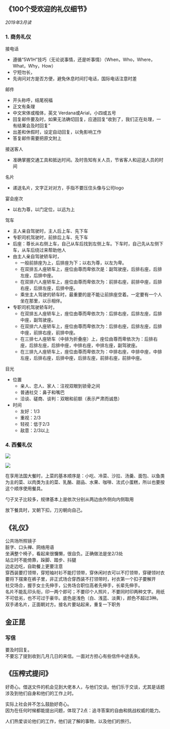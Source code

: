 
## 《100个受欢迎的礼仪细节》
*2019年3月读*  

### 1. 商务礼仪
接电话
- 遵循“5W1H”技巧（无论说事情，还是听事情）（When，Who，Where，What，Why，How）  
- 宁短勿长，
- 先询问对方是否方便，避免休息时间打电话，国际电话注意时差


邮件
- 开头称呼，结尾祝福
- 正文有条理
- 中文宋体或楷体，英文 Verdana或Arial，小四或五号
- 回复邮件要及时，如果无法确切回复，应道回复“收到了，我们正在处理，一有结果会及时回复”
- 出差和休假时，设定自动回复，以免影响工作
- 答复邮件需要把原文附上


接送客人
- 准确掌握交通工具和抵达时间。及时告知有关人员，节省客人和迎送人员的时间

名片
- 递送名片，文字正对对方，手指不要压住头像与公司logo

宴会座次
- 以右为尊，以门定位，以远为上

驾车
- 主人亲自驾驶时，主人后上车、先下车
- 专职司机驾驶时，前排后上车、先下车
- 后座：尊长从右侧上车，自己从车后找到左侧上车。下车时，自己先从左侧下车，从车后绕过来帮助他人
- 由主人亲自驾驶轿车时，
    - 一般前排座为上，后排座为下；以右为尊，以左为卑。
    - 在双排五人座轿车上，座位由尊而卑依次是：副驾驶座，后排右座，后排左座，后排中座。
    -  在双排六人座轿车上，座位由尊而卑依次为：前排右座，前排中座，后排右座，后排左座，后排中座。
    - 乘坐主人驾驶的轿车时，最重要的是不能让前排座空着。一定要有一个人坐在那里，以示相伴。
- 专职司机驾驶轿车时，
    - 在双排五人座轿车上，座位由尊而卑依次为：后排右座，后排左座，后排中座，副驾驶座。
    - 在双排六人座轿车上，座位由尊而卑依次为：后排右座，后排左座，后排中座，前排右座，前排中座。
    - 在三排七人座轿车（中排为折叠座）上，座位由尊而卑依次为：后排右座，后排左座，后排中座，中排右座，中排左座，副驾驶座。
    - 在三排九人座轿车上，座位由尊而卑依次为：中排右座，中排中座，中排左座，后排右座，后排中座，后排左座，前排右座，前排中座。


目光
- 位置
    - 亲人、恋人、家人：注视双眼到锁骨之间
    - 普通社交：鼻子和嘴巴
    - 洽谈、磋商、谈判：双眼和前额（表示严肃而诚恳）
- 时间
    - 友好：1/3
    - 重视：2/3
    - 轻视：低于2/3
    - 敌意：2/3以上



### 4. 西餐礼仪
![](https://timgsa.baidu.com/timg?image&quality=80&size=b9999_10000&sec=1553704275894&di=f3272df85b55b3a522ddcccfbbf7442a&imgtype=0&src=http%3A%2F%2Fimg.mp.itc.cn%2Fupload%2F20160408%2Fa2207bea2b3a480792c66c0a254e6471_th.jpg)  

![](https://ss0.bdstatic.com/70cFvHSh_Q1YnxGkpoWK1HF6hhy/it/u=3146211409,3361062777&fm=26&gp=0.jpg)  

在享用法国大餐时，上菜的基本顺序是：小吃、冷菜、沙拉、汤羹、面包、以鱼类为主的菜、以肉类为主的菜、乳酪、甜品、水果、咖啡、法式小蛋糕，所以也要按这个顺序使用餐具。  

勺子叉子比较多，规律基本上是依次分别从两边由外侧向内侧取用

放下餐具时，叉朝下扣，刀刃朝向自己。  



## 《礼仪》
公共场所照镜子  
脏字、口头禅、网络用语  
坐满整个椅子，看起来很慵懒，很自负。正确做法是坐2/3处  
站立时不能倚靠，跺脚、踏步、抖腿  
边走边吃，自助餐上更要注意  
穿西装要打领带，穿短袖衬衫不能打领带，穿休闲衬衣可以不打领带，穿硬领衬衣要将下摆束在裤子里，非正式场合穿西装不打领带时，衬衣第一个扣子要解开  
社交场合，握手女士先伸手，公务场合职位高者先伸手，长辈先伸手。  
名片不能乱印头衔，印一两个即可；不要印个人照片，不要同时印两种文字。用纸不可低劣，也不可过于豪华。底色是浅色（白、浅蓝、淡黄），颜色不超过3种。双手递名片，正面朝对方。接名片要站起来，重复一下职务  

## 金正昆

### 写信
要及时回复。  
不要忘了提到收到几月几日的来信。一面对方担心有些信件中途丢失。


## 《压榨式提问》
好奇心。借送文件的机会见到大佬本人，与他们交谈。他们乐于交谈，尤其是话题涉及到他们自身和他们的工作上时。  

实际上社会并不怎么鼓励好奇心。  
因为在任何时候都能提出问题，体现了2点：追寻答案的自由和挑战权威的能力。

人们热爱谈论他们的工作，他们说了解的事物，以及他们的旅行。
